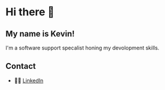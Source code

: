# Hi there 👋
## My name is Kevin!

I'm a software support specalist honing my devolopment skills.



## Contact
- 👨‍💻 [LinkedIn](https://www.linkedin.com/in/kevindaresmith/)




